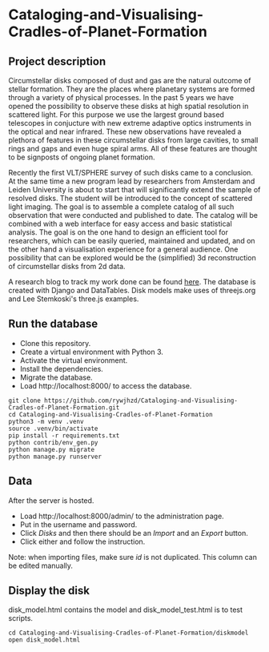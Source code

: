 # Cataloging-and-Visualising-Cradles-of-Planet-Formation

## Project description

Circumstellar disks composed of dust and gas are the natural outcome of stellar formation. They are the places where planetary systems are formed through a variety of physical processes.
In the past 5 years we have opened the possibility to observe these disks at high spatial resolution in scattered light. For this purpose we use the largest ground based telescopes in conjucture with new extreme adaptive optics instruments in the optical and near infrared. These new observations have revealed a plethora of features in these circumstellar disks from large cavities, to small rings and gaps and even huge spiral arms. All of these features are thought to be signposts of ongoing planet formation.

Recently the first VLT/SPHERE survey of such disks came to a conclusion. At the same time a new program lead by researchers from Amsterdam and Leiden University is about to start that will significantly extend the sample of resolved disks. The student will be introduced to the concept of scattered light imaging. The goal is to assemble a complete catalog of all such observation that were conducted and published to date. The catalog will be combined with a web interface for easy access and basic statistical analysis.
The goal is on the one hand to design an efficient tool for researchers, which can be easily queried, maintained and updated, and on the other hand a visualisation experience for a general audience. One possibility that can be explored would be the (simplified) 3d reconstruction of circumstellar disks from 2d data.

A research blog to track my work done can be found [here](https://rywjhzd.github.io/year-archive/). 
The database is created with Django and DataTables. Disk models make uses of threejs.org and Lee Stemkoski's three.js examples. 

## Run the database

* Clone this repository. 
* Create a virtual environment with Python 3.
* Activate the virtual environment. 
* Install the dependencies.
* Migrate the database.
* Load http://localhost:8000/ to access the database. 

```
git clone https://github.com/rywjhzd/Cataloging-and-Visualising-Cradles-of-Planet-Formation.git
cd Cataloging-and-Visualising-Cradles-of-Planet-Formation
python3 -m venv .venv
source .venv/bin/activate
pip install -r requirements.txt
python contrib/env_gen.py
python manage.py migrate
python manage.py runserver
```
## Data
After the server is hosted. 
* Load http://localhost:8000/admin/ to the administration page. 
* Put in the username and password. 
* Click *Disks* and then there should be an *Import* and an *Export* button.
* Click either and follow the instruction. 

Note: when importing files, make sure *id* is not duplicated. This column can be edited manually.

## Display the disk
disk_model.html contains the model and disk_model_test.html is to test scripts.
```
cd Cataloging-and-Visualising-Cradles-of-Planet-Formation/diskmodel
open disk_model.html
```
